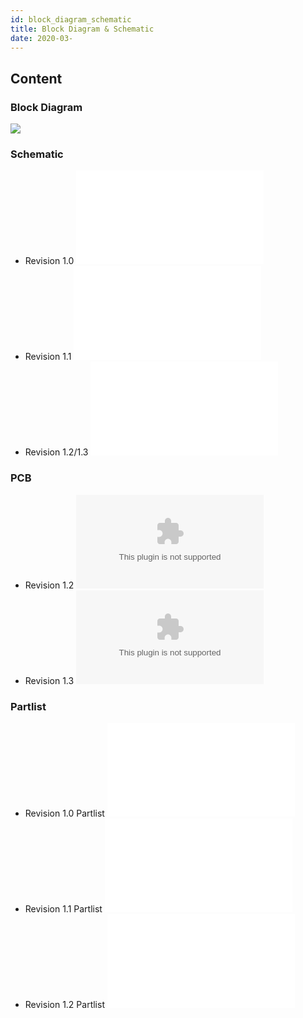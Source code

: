 ```yaml
---
id: block_diagram_schematic
title: Block Diagram & Schematic
date: 2020-03-
---
```



## Content
### Block Diagram

![](/products/wiz550io/wiz550io_blockdiagram_140207.png)

### Schematic

  - Revision 1.0 ![WIZ550io Rev1.0
    Schematic](/products/wiz550io/wiz550io-r1.0_0830_.pdf)
  - Revision 1.1 ![WIZ550io Rev1.1
    Schematic](/products/wiz550io/wiz550io_v1_1_20140117.pdf)
  - Revision 1.2/1.3 ![WIZ550io Rev1.2/1.3
    Schematic](/products/wiz550io/wiz550io_v1_2_schematic.pdf)

### PCB

  - Revision 1.2 ![WIZ550io Rev1.2
    PCB(Altium)](/products/wiz550io/wiz550io_v1.2.zip)
  - Revision 1.3 ![WIZ550io Rev1.3
    PCB(Altium)](/products/wiz550io/wiz550io_v1.3.zip)

### Partlist

  - Revision 1.0 Partlist ![WIZ550io Rev1.0
    Partlist](/products/wiz550io/wiz550io_v1_0_0830_pl.pdf)
  - Revision 1.1 Partlist ![WIZ550io Rev1.1
    Partlist](/products/wiz550io/wiz550io_ver1.1_pl_140128_.pdf)
  - Revision 1.2 Partlist ![WIZ550io Rev1.2
    Partlist](/products/wiz550io/wiz550io_ver1.2_pl.pdf)

